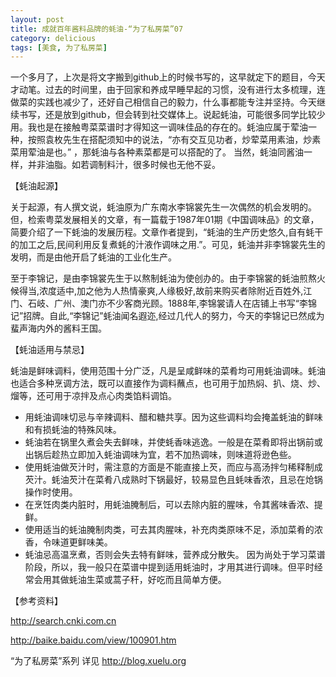 ```yaml
---  
layout: post
title: 成就百年酱料品牌的蚝油-“为了私房菜”07
category: delicious
tags: [美食, 为了私房菜] 
---
```


一个多月了，上次是将文字搬到github上的时候书写的，这早就定下的题目，今天才动笔。过去的时间里，由于回家和养成早睡早起的习惯，没有进行太多梳理，连做菜的实践也减少了，还好自己相信自己的毅力，什么事都能专注并坚持。今天继续书写，还是放到github，但会转到社交媒体上。说起蚝油，可能很多同学比较少用。我也是在接触粤菜菜谱时才得知这一调味佳品的存在的。蚝油应属于荤油一种，按照袁枚先生在搭配须知中的说法，“亦有交互见功者，炒荤菜用素油，炒素菜用荤油是也。”  ，那蚝油与各种素菜都是可以搭配的了。 当然，蚝油同酱油一样，并非油脂。如若调制料汁，很多时候也无他不妥。                                                                                                                                                                                              

【蚝油起源】

关于起源，有人撰文说，蚝油原为广东南水李锦裳先生一次偶然的机会发明的。但，检索粤菜发展相关的文章，有一篇载于1987年01期《中国调味品》的文章，简要介绍了一下蚝油的发展历程。文章作者提到，“蚝油的生产历史悠久,自有蚝干的加工之后,民间利用反复煮蚝的汁液作调味之用.”。可见，蚝油并非李锦裳先生的发明，而是由他开启了蚝油的工业化生产。

至于李锦记，是由李锦裳先生于以熬制蚝油为使创办的。由于李锦裳的蚝油煎熬火候得当,浓度适中,加之他为人热情豪爽,人缘极好,故前来购买者除附近百姓外,江门、石岐、广州、澳门亦不少客商光顾。1888年,李锦裳请人在店铺上书写“李锦记”招牌。自此,“李锦记”蚝油闻名遐迩,经过几代人的努力，今天的李锦记已然成为蜚声海内外的酱料王国。

【蚝油适用与禁忌】

蚝油是鲜味调料，使用范围十分广泛，凡是呈咸鲜味的菜肴均可用蚝油调味。蚝油也适合多种烹调方法，既可以直接作为调料蘸点，也可用于加热焖、扒、烧、炒、熘等，还可用于凉拌及点心肉类馅料调馅。


   * 用蚝油调味切忌与辛辣调料、醋和糖共享。因为这些调料均会掩盖蚝油的鲜味和有损蚝油的特殊风味。
   * 蚝油若在锅里久煮会失去鲜味，并使蚝香味逃逸。一般是在菜肴即将出锅前或出锅后趁热立即加入蚝油调味为宜，若不加热调味，则味道将逊色些。
   * 使用蚝油做芡汁时，需注意的方面是不能直接上芡，而应与高汤拌匀稀释制成芡汁。蚝油芡汁在菜肴八成熟时下锅最好，较易显色且蚝味香浓，且忌在炝锅操作时使用。
   * 在烹饪肉类内脏时，用蚝油腌制后，可以去除内脏的腥味，令其酱味香浓、提鲜。
   * 使用适当的蚝油腌制肉类，可去其肉腥味，补充肉类原味不足，添加菜肴的浓香，令味道更鲜味美。
   * 蚝油忌高温烹煮，否则会失去特有鲜味，营养成分散失。
因为尚处于学习菜谱阶段，所以，我一般只在菜谱中提到适用蚝油时，才用其进行调味。但平时经常会用其做蚝油生菜或蒿子秆，好吃而且简单方便。




【参考资料】

<http://search.cnki.com.cn>

<http://baike.baidu.com/view/100901.htm>



“为了私房菜”系列 详见  <http://blog.xuelu.org>

